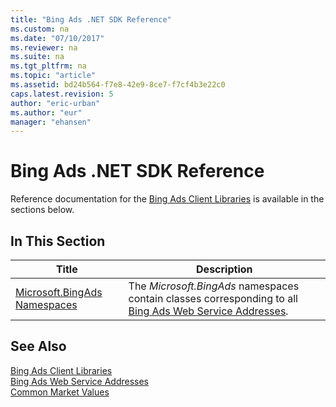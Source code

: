 ```yaml
---
title: "Bing Ads .NET SDK Reference"
ms.custom: na
ms.date: "07/10/2017"
ms.reviewer: na
ms.suite: na
ms.tgt_pltfrm: na
ms.topic: "article"
ms.assetid: bd24b564-f7e8-42e9-8ce7-f7cf4b3e22c0
caps.latest.revision: 5
author: "eric-urban"
ms.author: "eur"
manager: "ehansen"
---
```

# Bing Ads .NET SDK Reference
Reference documentation for the [Bing Ads Client Libraries](../docset-overview/bing-ads-client-libraries.md) is available in the sections below.

## In This Section

|Title|Description|
|---------|---------------|
|[Microsoft.BingAds Namespaces](https://msdn.microsoft.com/library/mt757010.aspx)|The *Microsoft.BingAds* namespaces contain classes corresponding to all [Bing Ads Web Service Addresses](../api-reference/bing-ads-web-service-addresses.md).|

## See Also
[Bing Ads Client Libraries](../docset-overview/bing-ads-client-libraries.md)  
[Bing Ads Web Service Addresses](../api-reference/bing-ads-web-service-addresses.md)  
[Common Market Values](../api-reference/common-market-values.md)  

